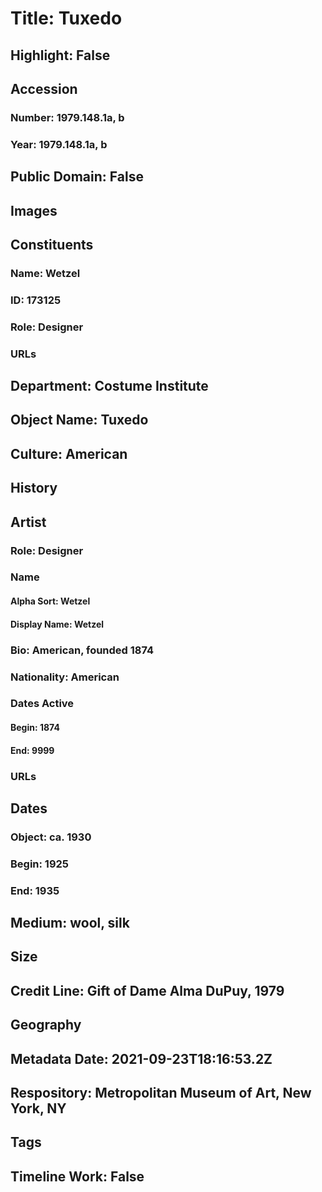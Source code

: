 # Title: Tuxedo
## Highlight: False
## Accession
### Number: 1979.148.1a, b
### Year: 1979.148.1a, b
## Public Domain: False
## Images
## Constituents
### Name: Wetzel
### ID: 173125
### Role: Designer
### URLs
## Department: Costume Institute
## Object Name: Tuxedo
## Culture: American
## History
## Artist
### Role: Designer
### Name
#### Alpha Sort: Wetzel
#### Display Name: Wetzel
### Bio: American, founded 1874
### Nationality: American
### Dates Active
#### Begin: 1874
#### End: 9999
### URLs
## Dates
### Object: ca. 1930
### Begin: 1925
### End: 1935
## Medium: wool, silk
## Size
## Credit Line: Gift of Dame Alma DuPuy, 1979
## Geography
## Metadata Date: 2021-09-23T18:16:53.2Z
## Respository: Metropolitan Museum of Art, New York, NY
## Tags
## Timeline Work: False